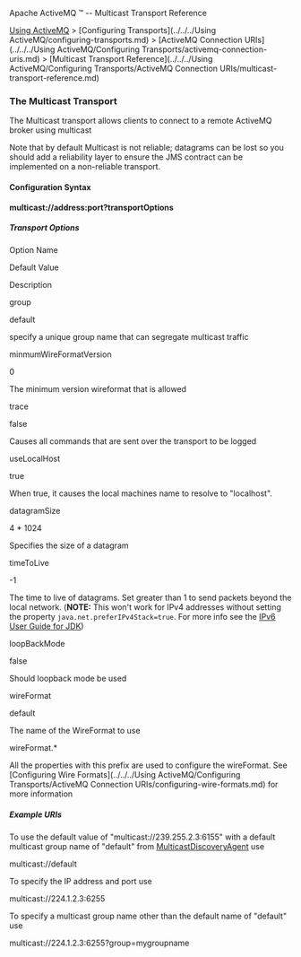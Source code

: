 Apache ActiveMQ ™ -- Multicast Transport Reference 

[Using ActiveMQ](../../../using-activemq.md) > [Configuring Transports](../../../Using ActiveMQ/configuring-transports.md) > [ActiveMQ Connection URIs](../../../Using ActiveMQ/Configuring Transports/activemq-connection-uris.md) > [Multicast Transport Reference](../../../Using ActiveMQ/Configuring Transports/ActiveMQ Connection URIs/multicast-transport-reference.md)


### The Multicast Transport

The Multicast transport allows clients to connect to a remote ActiveMQ broker using multicast

Note that by default Multicast is not reliable; datagrams can be lost so you should add a reliability layer to ensure the JMS contract can be implemented on a non-reliable transport.

#### Configuration Syntax

**multicast://address:port?transportOptions**

##### Transport Options

Option Name

Default Value

Description

group

default

specify a unique group name that can segregate multicast traffic

minmumWireFormatVersion

0

The minimum version wireformat that is allowed

trace

false

Causes all commands that are sent over the transport to be logged

useLocalHost

true

When true, it causes the local machines name to resolve to "localhost".

datagramSize

4 * 1024

Specifies the size of a datagram

timeToLive

-1

The time to live of datagrams. Set greater than 1 to send packets beyond the local network. (**NOTE:** This won't work for IPv4 addresses without setting the property `java.net.preferIPv4Stack=true`. For more info see the [IPv6 User Guide for JDK](http://java.sun.com/j2se/1.5.0/docs/guide/net/ipv6_guide/index.html))

loopBackMode

false

Should loopback mode be used

wireFormat

default

The name of the WireFormat to use

wireFormat.*

All the properties with this prefix are used to configure the wireFormat. See [Configuring Wire Formats](../../../Using ActiveMQ/Configuring Transports/ActiveMQ Connection URIs/configuring-wire-formats.md) for more information

##### Example URIs

To use the default value of "multicast://239.255.2.3:6155" with a default multicast group name of "default" from [MulticastDiscoveryAgent](http://activemq.apache.org/maven/apidocs/org/apache/activemq/transport/discovery/multicast/MulticastDiscoveryAgent.html#DEFAULT_DISCOVERY_URI_STRING) use

multicast://default 

To specify the IP address and port use

multicast://224.1.2.3:6255

To specify a multicast group name other than the default name of "default" use

multicast://224.1.2.3:6255?group=mygroupname

